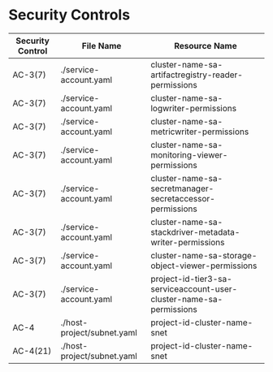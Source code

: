 # Security Controls

<!-- BEGINNING OF SECURITY CONTROLS LIST -->
|Security Control|File Name|Resource Name|
|---|---|---|
|AC-3(7)|./service-account.yaml|cluster-name-sa-artifactregistry-reader-permissions|
|AC-3(7)|./service-account.yaml|cluster-name-sa-logwriter-permissions|
|AC-3(7)|./service-account.yaml|cluster-name-sa-metricwriter-permissions|
|AC-3(7)|./service-account.yaml|cluster-name-sa-monitoring-viewer-permissions|
|AC-3(7)|./service-account.yaml|cluster-name-sa-secretmanager-secretaccessor-permissions|
|AC-3(7)|./service-account.yaml|cluster-name-sa-stackdriver-metadata-writer-permissions|
|AC-3(7)|./service-account.yaml|cluster-name-sa-storage-object-viewer-permissions|
|AC-3(7)|./service-account.yaml|project-id-tier3-sa-serviceaccount-user-cluster-name-sa-permissions|
|AC-4|./host-project/subnet.yaml|project-id-cluster-name-snet|
|AC-4(21)|./host-project/subnet.yaml|project-id-cluster-name-snet|

<!-- END OF SECURITY CONTROLS LIST -->
